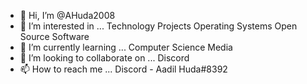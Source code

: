 - 👋 Hi, I’m @AHuda2008
- 👀 I’m interested in ...
Technology Projects
Operating Systems
Open Source Software
- 🌱 I’m currently learning ...
Computer Science
Media
- 💞️ I’m looking to collaborate on ...
Discord
- 📫 How to reach me ...
Discord - Aadil Huda#8392
